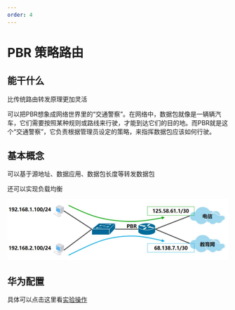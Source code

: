 ```yaml
---
order: 4
---
```


# PBR 策略路由

## 能干什么

比传统路由转发原理更加灵活

可以把PBR想象成网络世界里的“交通警察”。在网络中，数据包就像是一辆辆汽车，它们需要按照某种规则或路线来行驶，才能到达它们的目的地。而PBR就是这个“交通警察”，它负责根据管理员设定的策略，来指挥数据包应该如何行驶。

## 基本概念

可以基于源地址、数据应用、数据包长度等转发数据包

还可以实现负载均衡

![PBR 策略路由](md_img/image-20241108000138277.png)

## 华为配置

具体可以点击这里看[实验操作](../../huawei/十五、PBR策略路由.md)